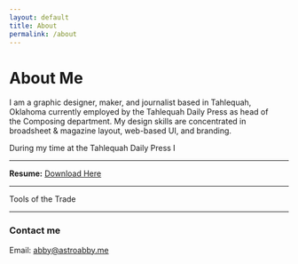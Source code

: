 ```yaml
---
layout: default
title: About
permalink: /about
---
```


<h1> About Me </h1>

<p style="max-width: 50vw;">
I am a graphic designer, maker, and journalist based in Tahlequah, Oklahoma currently employed by the Tahlequah Daily Press as head of the Composing department. My design skills are concentrated in broadsheet & magazine layout, web-based UI, and branding. <br>

During my time at the Tahlequah Daily Press I 

<!-- FINISH THIS PARAGRAPH BEFORE MERGING TO MAIN -->

</p>

<hr>

**Resume:** [Download Here](https://astroabby.me/files/Abby_Bigaouette_Resume_v2_revision_5.pdf)   

<hr>

Tools of the Trade




<hr>

### Contact me
Email: [abby@astroabby.me](mailto:abby@astroabby.me)

